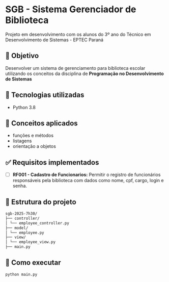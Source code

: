 # SGB - Sistema Gerenciador de Biblioteca

Projeto em desenvolvimento com os alunos do 3º ano do Técnico em Desenvolvimento de Sistemas - EPTEC Paraná

## 🎯  Objetivo
Desenvolver um sistema de gerenciamento para biblioteca escolar utilizando os conceitos da disciplina de **Programação no Desenvolvimento de Sistemas**

## 🚀 Tecnologias utilizadas
- Python 3.8

## 📝 Conceitos aplicados
- funções e métodos
- listagens
- orientação a objetos

## ✅ Requisitos implementados
- [ ] **RF001 - Cadastro de Funcionarios:** Permitir o registro de funcionários responsáveis pela biblioteca com dados como nome, cpf, cargo, login e senha.

## 📁 Estrutura do projeto
```bash
sgb-2025-7h30/
├── controller/
│ └── employee_controller.py
├── model/
│ └── employee.py
├── view/
│ └── employee_view.py
├── main.py
```
## 📝 Como executar
```bash
python main.py
```
